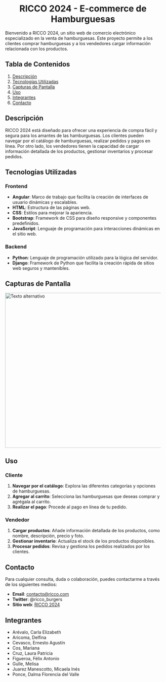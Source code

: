 <h1 align="center"> RICCO 2024 - E-commerce de Hamburguesas </h1>

Bienvenido a RICCO 2024, un sitio web de comercio electrónico especializado en la venta de hamburguesas. Este proyecto permite a los clientes comprar hamburguesas y a los vendedores cargar información relacionada con los productos.

## Tabla de Contenidos
1. [Descripción](#descripción)
2. [Tecnologías Utilizadas](#tecnologías-utilizadas)
3. [Capturas de Pantalla](#capturas-de-pantalla)
4. [Uso](#uso)
5. [Integrantes](#integrantes)
6. [Contacto](#contacto)

## Descripción
RICCO 2024 está diseñado para ofrecer una experiencia de compra fácil y segura para los amantes de las hamburguesas. Los clientes pueden navegar por el catálogo de hamburguesas, realizar pedidos y pagos en línea. Por otro lado, los vendedores tienen la capacidad de cargar información detallada de los productos, gestionar inventarios y procesar pedidos.

## Tecnologías Utilizadas
### Frontend
- **Angular**: Marco de trabajo que facilita la creación de interfaces de usuario dinámicas y escalables.
- **HTML**: Estructura de las páginas web.
- **CSS**: Estilos para mejorar la apariencia.
- **Bootstrap**: Framework de CSS para diseño responsive y componentes predefinidos.
- **JavaScript**: Lenguaje de programación para interacciones dinámicas en el sitio web.

### Backend
- **Python**: Lenguaje de programación utilizado para la lógica del servidor.
- **Django**: Framework de Python que facilita la creación rápida de sitios web seguros y mantenibles.

## Capturas de Pantalla
<!--![web ricco](https://github.com/G10-ISPC/RICCO-2024/assets/106714820/6b2521dc-cef1-4ff4-a73e-fe14d453a189) -->
<img src="https://github.com/G10-ISPC/RICCO-2024/assets/106714820/6b2521dc-cef1-4ff4-a73e-fe14d453a189" alt="Texto alternativo" width="550" height="500">


## Uso
### Cliente
1. **Navegar por el catálogo**: Explora las diferentes categorías y opciones de hamburguesas.
2. **Agregar al carrito**: Selecciona las hamburguesas que deseas comprar y agrégala al carrito.
3. **Realizar el pago**: Procede al pago en línea de tu pedido.

### Vendedor
1. **Cargar productos**: Añade información detallada de los productos, como nombre, descripción, precio y foto.
2. **Gestionar inventario**: Actualiza el stock de los productos disponibles.
3. **Procesar pedidos**: Revisa y gestiona los pedidos realizados por los clientes.

## Contacto
Para cualquier consulta, duda o colaboración, puedes contactarme a través de los siguientes medios:
- **Email**: contacto@ricco.com
- **Twitter**: @ricco_burgers
- **Sitio web**: [RICCO 2024](https://g10-ispc.github.io/IntegradorFullStack-G10/ricco/frontend/)

## Integrantes
- Arévalo, Carla Elizabeth
- Aricoma, Delfina
- Cevasco, Ernesto Agustín
- Cos, Mariana
- Cruz, Laura Patricia
- Figueroa, Félix Antonio
- Gulle, Melisa
- Juarez Manescotto, Micaela Inés
- Ponce, Dalma Florencia del Valle
